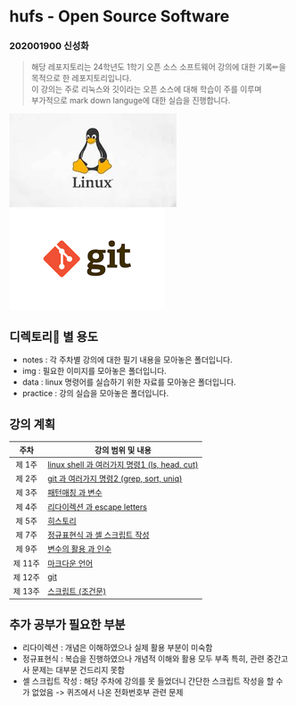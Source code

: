 # hufs - Open Source Software
### 202001900 **신성화**

> 해당 레포지토리는 24학년도 1학기 오픈 소스 소프트웨어 강의에 대한 기록✏을 목적으로 한 레포지토리입니다.<br>
이 강의는 주로 리눅스와 깃이라는 오픈 소스에 대해 학습이 주를 이루며<br>
부가적으로 mark down languge에 대한 실습을 진행합니다.

![linux_img](/img/linux_img.jpeg)
![git_img](/img/git_img.png)

## 디렉토리📁 별 용도
* notes : 각 주차별 강의에 대한 필기 내용을 모아놓은 폴더입니다.
* img : 필요한 이미지를 모아놓은 폴더입니다.
* data : linux 명령어를 실습하기 위한 자료를 모아놓은 폴더입니다.
* practice : 강의 실습을 모아놓은 폴더입니다.

## 강의 계획
|주차|강의 범위 및 내용|
|:---:|---|
|제 1주|[linux shell 과 여러가지 명령1 (ls, head, cut)](/notes/w1.md)|
|제 2주|[git 과 여러가지 명령2 (grep, sort, uniq)](/notes/w2.md)|
|제 3주|[패턴매칭 과 변수](/notes/w3.md)|
|제 4주|[리다이렉션 과 escape letters](/notes/w4.md)|
|제 5주|[히스토리](/notes/w5.md)|
|제 7주|[정규표현식 과 셸 스크립트 작성](/notes/w7.md)|
|제 9주|[변수의 활용 과 인수](/notes/w9.md)|
|제 11주|[마크다운 언어](/notes/w11.md)|
|제 12주|[git](/notes/w12.md)|
|제 13주|[스크립트 (조건문)](/notes/w13.md)|

## 추가 공부가 필요한 부분
* 리다이렉션 : 개념은 이해하였으나 실제 활용 부분이 미숙함
* 정규표현식 : 복습을 진행하였으나 개념적 이해와 활용 모두 부족 특히, 관련 중간고사 문제는 대부분 건드리지 못함
* 셸 스크립트 작성 : 해당 주차에 강의를 못 들었더니 간단한 스크립트 작성을 할 수가 없었음 -> 퀴즈에서 나온 전화번호부 관련 문제
